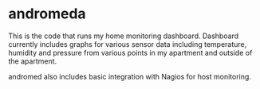 andromeda
===================
This is the code that runs my home monitoring dashboard. Dashboard currently includes graphs for various sensor data including temperature, humidity and pressure from various points in my apartment and outside of the apartment. 

andromed also includes basic integration with Nagios for host monitoring. 
